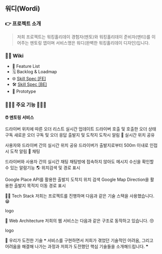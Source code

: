 ## 워디(Wordi)
### 👉 프로젝트 소개
> 저희 프로젝트는 워킹홀리데이 경험자(멘토)와 워킹홀리데이 준비자(멘티)를 이어주는 멘토링 앱이며 서비스명은 워디(완벽한 워킹홀리데이 디자인)입니다.


### 💁🏻 Wiki 
- 📑 Feature List
- 🗓 Backlog & Loadmap
- 🌐 [Skill Spec [FE]](https://github.com/Team-Wordi/Wordi/wiki/%F0%9F%94%A8-Skill-Spec-%5BFE%5D)
- 🛠 [Skill Spec [BE]](https://github.com/Team-Wordi/Wordi/wiki/%F0%9F%94%A8-Skill-Spec-%5BBE%5D)
- 📱 Prototype



### 👨🏻‍🏫 주요 기능 👩🏻‍🏫
#### ⏰ 멘토링 서비스



드라이버 위치에 따른 오더 리스트 실시간 업데이트
드라이버 호출 및 호출한 오더 상태 구독
새로운 오더 구독 및 오더 응답
출발지 및 도착지 도착시 알림
🚕 실시간 위치 공유

사용자와 드라이버 간의 실시간 위치 공유
드라이버가 출발지로부터 500m 이내로 인접시 도착 알림
💬 채팅

드라이버와 사용자 간의 실시간 채팅
채팅방에 접속하지 않아도 메시지 수신을 확인할 수 있는 알람기능
🌎 위치검색 및 경로 표시

Google Place API를 활용한 출발지 도착지 위치 검색
Google Map Direction을 활용한 출발지 목적지 이동 경로 표시

🤹‍♂ Tech Stack
저희는 프로젝트를 진행하며 다음과 같은 기술 스택을 사용했습니다. 😁

logo


🔨 Web Architecture
저희의 웹 서비스는 다음과 같은 구조로 동작하고 있습니다. 😚

logo


💪 우리가 도전한 기술
❝ 서비스를 구현하면서 저희가 겪었던 기술적인 어려움, 그리고 어려움을 해결해 나가는 과정과 저희가 도전했던 핵심 기술들을 소개해드립니다. ❞
